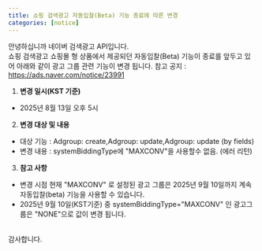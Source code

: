 ```yaml
---
title: 쇼핑 검색광고 자동입찰(Beta) 기능 종료에 따른 변경 
categories: [notice]
---
```


안녕하십니까 네이버 검색광고 API입니다.<br>
쇼핑 검색광고 쇼핑몰 형 상품에서 제공되던 자동입찰(Beta) 기능이 종료를 앞두고 있어 
아래와 같이 광고 그룹 관련 기능이 변경 됩니다. 
참고 공지 : https://ads.naver.com/notice/23991

1. **변경 일시(KST 기준)** <br>
- 2025년 8월 13일 오후 5시

2.  **변경 대상 및 내용**<br>
- 대상 기능 : Adgroup: create,Adgroup: update,Adgroup: update (by fields)
- 변경 내용 : systemBiddingType에 "MAXCONV"을 사용할수 없음. (에러 리턴)

3. **참고 사항**<br>
- 변경 시점 현재 "MAXCONV" 로 설정된 광고 그룹은 2025년 9월 10일까지 계속 자동입찰(beta) 기능을 사용할 수 있습니다.  
- 2025년 9월 10일(KST기준) 중 systemBiddingType="MAXCONV" 인 광고그룹은 "NONE"으로 값이 변경 됩니다.  
 <br>
감사합니다.
